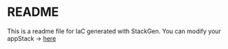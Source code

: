 # README
This is a readme file for IaC generated with StackGen.
You can modify your appStack -> [here](http://main.dev.stackgen.com/appstacks/7ae60ae4-497f-4fd4-a7a1-9435b42f0818)
